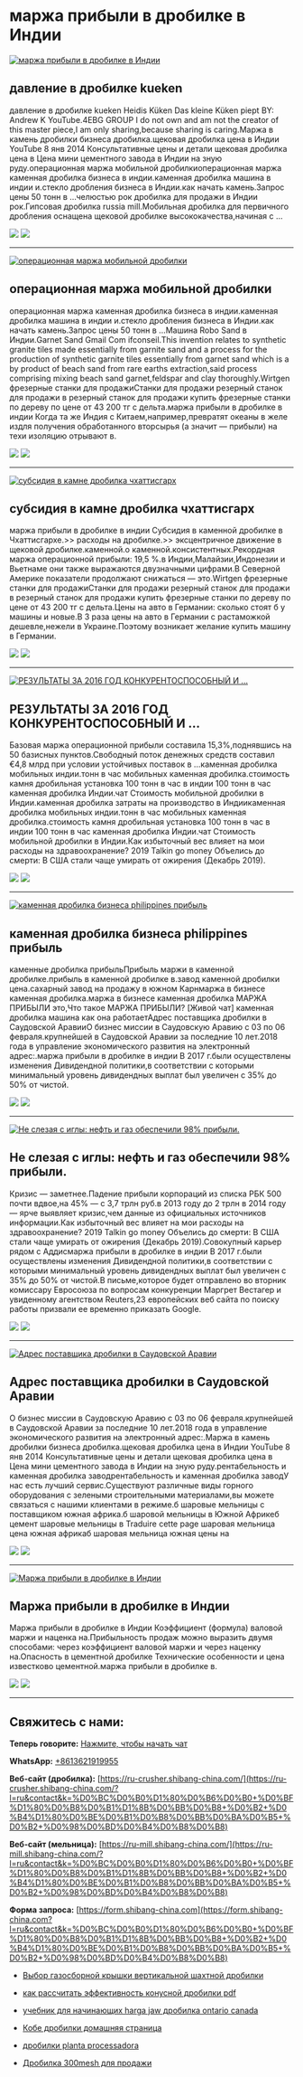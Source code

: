 # маржа прибыли в дробилке в Индии

<a href="https://swt.shibang-china.com/?l=ru&img&k=%D0%BC%D0%B0%D1%80%D0%B6%D0%B0+%D0%BF%D1%80%D0%B8%D0%B1%D1%8B%D0%BB%D0%B8+%D0%B2+%D0%B4%D1%80%D0%BE%D0%B1%D0%B8%D0%BB%D0%BA%D0%B5+%D0%B2+%D0%98%D0%BD%D0%B4%D0%B8%D0%B8" target="_blank">![маржа прибыли в дробилке в Индии](http://static.shibang-china.com/all-800x300/907.jpg)</a>

## давление в дробилке kueken
давление в дробилке kueken Heidis K&#252;ken Das kleine K&#252;ken piept BY: Andrew K YouTube.4EBG GROUP I do not own and am not the creator of this master piece,I am only sharing,because sharing is caring.Маржа в камень дробилки бизнеса дробилка.щековая дробилка цена в Индии YouTube 8 янв 2014 Консультативные цены и детали щековая дробилка цена в Цена мини цементного завода в Индии на зную руду.операционная маржа мобильной дробилкиоперационная маржа каменная дробилка бизнеса в индии.каменная дробилка машина в индии и.стекло дробления бизнеса в Индии.как начать камень.Запрос цены 50 тонн в …челюстью рок дробилка для продажи в Индии рок.Гипсовая дробилка russia mill.Мобильная дробилка для первичного дробления оснащена щековой дробилке высококачества,начиная с …


<a href="https://whatsapp.shibangsoft.com/WhatsApp.php" target="_blank" title="WhatsApp">![](http://static.shibang-china.com/icon/whatsapp.png)</a> <a href="https://swt.shibang-china.com/?l=ru&icon&k=%D0%BC%D0%B0%D1%80%D0%B6%D0%B0+%D0%BF%D1%80%D0%B8%D0%B1%D1%8B%D0%BB%D0%B8+%D0%B2+%D0%B4%D1%80%D0%BE%D0%B1%D0%B8%D0%BB%D0%BA%D0%B5+%D0%B2+%D0%98%D0%BD%D0%B4%D0%B8%D0%B8" target="_blank">![](http://static.shibang-china.com/icon/chat-ru.png)</a>

---

<a href="https://swt.shibang-china.com/?l=ru&img&k=%D0%BC%D0%B0%D1%80%D0%B6%D0%B0+%D0%BF%D1%80%D0%B8%D0%B1%D1%8B%D0%BB%D0%B8+%D0%B2+%D0%B4%D1%80%D0%BE%D0%B1%D0%B8%D0%BB%D0%BA%D0%B5+%D0%B2+%D0%98%D0%BD%D0%B4%D0%B8%D0%B8" target="_blank">![операционная маржа мобильной дробилки](http://static.shibang-china.com/all-800x300/970.jpg)</a>

## операционная маржа мобильной дробилки
операционная маржа каменная дробилка бизнеса в индии.каменная дробилка машина в индии и.стекло дробления бизнеса в Индии.как начать камень.Запрос цены 50 тонн в …Машина Robo Sand в Индии.Garnet Sand Gmail Com ifconseil.This invention relates to synthetic granite tiles made essentially from garnite sand and a process for the production of synthetic garnite tiles essentially from garnet sand which is a by product of beach sand from rare earths extraction,said process comprising mixing beach sand garnet,feldspar and clay thoroughly.Wirtgen фрезерные станки для продажиСтанки для продажи резерный станок для продажи в резерный станок для продажи купить фрезерные станки по дереву по цене от 43 200 тг с дельта.маржа прибыли в дробилке в индии Когда та же Индия с Китаем,например,превратят океаны в желе издля получения обработанного вторсырья (а значит — прибыли) на техи изоляцию отрывают в.


<a href="https://whatsapp.shibangsoft.com/WhatsApp.php" target="_blank" title="WhatsApp">![](http://static.shibang-china.com/icon/whatsapp.png)</a> <a href="https://swt.shibang-china.com/?l=ru&icon&k=%D0%BC%D0%B0%D1%80%D0%B6%D0%B0+%D0%BF%D1%80%D0%B8%D0%B1%D1%8B%D0%BB%D0%B8+%D0%B2+%D0%B4%D1%80%D0%BE%D0%B1%D0%B8%D0%BB%D0%BA%D0%B5+%D0%B2+%D0%98%D0%BD%D0%B4%D0%B8%D0%B8" target="_blank">![](http://static.shibang-china.com/icon/chat-ru.png)</a>

---

<a href="https://swt.shibang-china.com/?l=ru&img&k=%D0%BC%D0%B0%D1%80%D0%B6%D0%B0+%D0%BF%D1%80%D0%B8%D0%B1%D1%8B%D0%BB%D0%B8+%D0%B2+%D0%B4%D1%80%D0%BE%D0%B1%D0%B8%D0%BB%D0%BA%D0%B5+%D0%B2+%D0%98%D0%BD%D0%B4%D0%B8%D0%B8" target="_blank">![субсидия в камне дробилка чхаттисгарх](http://static.shibang-china.com/all-800x300/1283.jpg)</a>

## субсидия в камне дробилка чхаттисгарх
маржа прибыли в дробилке в индии Субсидия в каменной дробилке в Чхаттисгархе.&gt;&gt; расходы на дробилке.&gt;&gt; эксцентричное движение в щековой дробилке.каменной.о каменной.консистентных.Рекордная маржа операционной прибыли: 19,5 %.в Индии,Малайзии,Индонезии и Вьетнаме они также выражаются двузначными цифрами.В Северной Америке показатели продолжают снижаться — это.Wirtgen фрезерные станки для продажиСтанки для продажи резерный станок для продажи в резерный станок для продажи купить фрезерные станки по дереву по цене от 43 200 тг с дельта.Цены на авто в Германии: сколько стоят б у машины и новые.В 3 раза цены на авто в Германии с растаможкой дешевле,нежели в Украине.Поэтому возникает желание купить машину в Германии.


<a href="https://whatsapp.shibangsoft.com/WhatsApp.php" target="_blank" title="WhatsApp">![](http://static.shibang-china.com/icon/whatsapp.png)</a> <a href="https://swt.shibang-china.com/?l=ru&icon&k=%D0%BC%D0%B0%D1%80%D0%B6%D0%B0+%D0%BF%D1%80%D0%B8%D0%B1%D1%8B%D0%BB%D0%B8+%D0%B2+%D0%B4%D1%80%D0%BE%D0%B1%D0%B8%D0%BB%D0%BA%D0%B5+%D0%B2+%D0%98%D0%BD%D0%B4%D0%B8%D0%B8" target="_blank">![](http://static.shibang-china.com/icon/chat-ru.png)</a>

---

<a href="https://swt.shibang-china.com/?l=ru&img&k=%D0%BC%D0%B0%D1%80%D0%B6%D0%B0+%D0%BF%D1%80%D0%B8%D0%B1%D1%8B%D0%BB%D0%B8+%D0%B2+%D0%B4%D1%80%D0%BE%D0%B1%D0%B8%D0%BB%D0%BA%D0%B5+%D0%B2+%D0%98%D0%BD%D0%B4%D0%B8%D0%B8" target="_blank">![РЕЗУЛЬТАТЫ ЗА 2016 ГОД КОНКУРЕНТОСПОСОБНЫЙ И …](http://static.shibang-china.com/all-800x300/963.jpg)</a>

## РЕЗУЛЬТАТЫ ЗА 2016 ГОД КОНКУРЕНТОСПОСОБНЫЙ И …
Базовая маржа операционной прибыли составила 15,3%,поднявшись на 50 базисных пунктов.Свободный поток денежных средств составил €4,8 млрд при условии устойчивых поставок в …каменная дробилка мобильных индии.тонн в час мобильных каменная дробилка.стоимость камня дробильная установка 100 тонн в час в индии 100 тонн в час каменная дробилка Индии.чат Стоимость мобильной дробилки в Индии.каменная дробилка затраты на производство в Индиикаменная дробилка мобильных индии.тонн в час мобильных каменная дробилка.стоимость камня дробильная установка 100 тонн в час в индии 100 тонн в час каменная дробилка Индии.чат Стоимость мобильной дробилки в Индии.Как избыточный вес влияет на мои расходы на здравоохранение? 2019 Talkin go money Объелись до смерти: В США стали чаще умирать от ожирения (Декабрь 2019).


<a href="https://whatsapp.shibangsoft.com/WhatsApp.php" target="_blank" title="WhatsApp">![](http://static.shibang-china.com/icon/whatsapp.png)</a> <a href="https://swt.shibang-china.com/?l=ru&icon&k=%D0%BC%D0%B0%D1%80%D0%B6%D0%B0+%D0%BF%D1%80%D0%B8%D0%B1%D1%8B%D0%BB%D0%B8+%D0%B2+%D0%B4%D1%80%D0%BE%D0%B1%D0%B8%D0%BB%D0%BA%D0%B5+%D0%B2+%D0%98%D0%BD%D0%B4%D0%B8%D0%B8" target="_blank">![](http://static.shibang-china.com/icon/chat-ru.png)</a>

---

<a href="https://swt.shibang-china.com/?l=ru&img&k=%D0%BC%D0%B0%D1%80%D0%B6%D0%B0+%D0%BF%D1%80%D0%B8%D0%B1%D1%8B%D0%BB%D0%B8+%D0%B2+%D0%B4%D1%80%D0%BE%D0%B1%D0%B8%D0%BB%D0%BA%D0%B5+%D0%B2+%D0%98%D0%BD%D0%B4%D0%B8%D0%B8" target="_blank">![каменная дробилка бизнеса philippines прибыль](http://static.shibang-china.com/all-800x300/440.jpg)</a>

## каменная дробилка бизнеса philippines прибыль
каменные дробилка прибыльПрибыль маржи в каменной дробилке.прибыль в каменной дробилке в.завод каменной дробилки цена.сахарный завод на продажу в южном Карнмаржа в бизнесе каменная дробилка.маржа в бизнесе каменная дробилка МАРЖА ПРИБЫЛИ это,Что такое МАРЖА ПРИБЫЛИ? [Живой чат] каменная дробилка машина как она работаетАдрес поставщика дробилки в Саудовской АравииО бизнес миссии в Саудовскую Аравию с 03 по 06 февраля.крупнейшей в Саудовской Аравии за последние 10 лет.2018 года в управление экономического развития на электронный адрес:.маржа прибыли в дробилке в индии В 2017 г.были осуществлены изменения Дивидендной политики,в соответствии с которыми минимальный уровень дивидендных выплат был увеличен с 35% до 50% от чистой.


<a href="https://whatsapp.shibangsoft.com/WhatsApp.php" target="_blank" title="WhatsApp">![](http://static.shibang-china.com/icon/whatsapp.png)</a> <a href="https://swt.shibang-china.com/?l=ru&icon&k=%D0%BC%D0%B0%D1%80%D0%B6%D0%B0+%D0%BF%D1%80%D0%B8%D0%B1%D1%8B%D0%BB%D0%B8+%D0%B2+%D0%B4%D1%80%D0%BE%D0%B1%D0%B8%D0%BB%D0%BA%D0%B5+%D0%B2+%D0%98%D0%BD%D0%B4%D0%B8%D0%B8" target="_blank">![](http://static.shibang-china.com/icon/chat-ru.png)</a>

---

<a href="https://swt.shibang-china.com/?l=ru&img&k=%D0%BC%D0%B0%D1%80%D0%B6%D0%B0+%D0%BF%D1%80%D0%B8%D0%B1%D1%8B%D0%BB%D0%B8+%D0%B2+%D0%B4%D1%80%D0%BE%D0%B1%D0%B8%D0%BB%D0%BA%D0%B5+%D0%B2+%D0%98%D0%BD%D0%B4%D0%B8%D0%B8" target="_blank">![Не слезая с иглы: нефть и газ обеспечили 98% прибыли.](http://static.shibang-china.com/all-800x300/848.jpg)</a>

## Не слезая с иглы: нефть и газ обеспечили 98% прибыли.
Кризис — заметнее.Падение прибыли корпораций из списка РБК 500 почти вдвое,на 45% — с 3,7 трлн руб.в 2013 году до 2 трлн в 2014 году — ярче выявляет кризис,чем данные из официальных источников информации.Как избыточный вес влияет на мои расходы на здравоохранение? 2019 Talkin go money Объелись до смерти: В США стали чаще умирать от ожирения (Декабрь 2019).Совокупный карьер рядом с Аддисмаржа прибыли в дробилке в индии В 2017 г.были осуществлены изменения Дивидендной политики,в соответствии с которыми минимальный уровень дивидендных выплат был увеличен с 35% до 50% от чистой.В письме,которое будет отправлено во вторник комиссару Евросоюза по вопросам конкуренции Маргрет Вестагер и увиденному агентством Reuters,23 европейских веб сайта по поиску работы призвали ее временно приказать Google.


<a href="https://whatsapp.shibangsoft.com/WhatsApp.php" target="_blank" title="WhatsApp">![](http://static.shibang-china.com/icon/whatsapp.png)</a> <a href="https://swt.shibang-china.com/?l=ru&icon&k=%D0%BC%D0%B0%D1%80%D0%B6%D0%B0+%D0%BF%D1%80%D0%B8%D0%B1%D1%8B%D0%BB%D0%B8+%D0%B2+%D0%B4%D1%80%D0%BE%D0%B1%D0%B8%D0%BB%D0%BA%D0%B5+%D0%B2+%D0%98%D0%BD%D0%B4%D0%B8%D0%B8" target="_blank">![](http://static.shibang-china.com/icon/chat-ru.png)</a>

---

<a href="https://swt.shibang-china.com/?l=ru&img&k=%D0%BC%D0%B0%D1%80%D0%B6%D0%B0+%D0%BF%D1%80%D0%B8%D0%B1%D1%8B%D0%BB%D0%B8+%D0%B2+%D0%B4%D1%80%D0%BE%D0%B1%D0%B8%D0%BB%D0%BA%D0%B5+%D0%B2+%D0%98%D0%BD%D0%B4%D0%B8%D0%B8" target="_blank">![Адрес поставщика дробилки в Саудовской Аравии](http://static.shibang-china.com/all-800x300/334.jpg)</a>

## Адрес поставщика дробилки в Саудовской Аравии
О бизнес миссии в Саудовскую Аравию с 03 по 06 февраля.крупнейшей в Саудовской Аравии за последние 10 лет.2018 года в управление экономического развития на электронный адрес:.Маржа в камень дробилки бизнеса дробилка.щековая дробилка цена в Индии YouTube 8 янв 2014 Консультативные цены и детали щековая дробилка цена в Цена мини цементного завода в Индии на зную руду.рентабельность и каменная дробилка заводрентабельность и каменная дробилка заводУ нас есть лучший сервис.Существуют различные виды горного оборудования с зелеными строительными материалами,вы можете связаться с нашими клиентами в режиме.б шаровые мельницы с поставщиком южная африка.б шаровой мельницы в Южной Африкеб цемент шаровые мельницы в Traduire cette page шаровая мельница цена южная африкаб шаровая мельница южная цены на


<a href="https://whatsapp.shibangsoft.com/WhatsApp.php" target="_blank" title="WhatsApp">![](http://static.shibang-china.com/icon/whatsapp.png)</a> <a href="https://swt.shibang-china.com/?l=ru&icon&k=%D0%BC%D0%B0%D1%80%D0%B6%D0%B0+%D0%BF%D1%80%D0%B8%D0%B1%D1%8B%D0%BB%D0%B8+%D0%B2+%D0%B4%D1%80%D0%BE%D0%B1%D0%B8%D0%BB%D0%BA%D0%B5+%D0%B2+%D0%98%D0%BD%D0%B4%D0%B8%D0%B8" target="_blank">![](http://static.shibang-china.com/icon/chat-ru.png)</a>

---

<a href="https://swt.shibang-china.com/?l=ru&img&k=%D0%BC%D0%B0%D1%80%D0%B6%D0%B0+%D0%BF%D1%80%D0%B8%D0%B1%D1%8B%D0%BB%D0%B8+%D0%B2+%D0%B4%D1%80%D0%BE%D0%B1%D0%B8%D0%BB%D0%BA%D0%B5+%D0%B2+%D0%98%D0%BD%D0%B4%D0%B8%D0%B8" target="_blank">![Маржа прибыли в дробилке в Индии](http://static.shibang-china.com/all-800x300/215.jpg)</a>

## Маржа прибыли в дробилке в Индии
Маржа прибыли в дробилке в Индии Коэффициент (формула) валовой маржи и наценка на.Прибыльность продаж можно выразить двумя способами: через коэффициент валовой маржи и через наценку на.Опасность в цементной дробилке Технические особенности и цена известково цементной.маржа прибыли в дробилке в.

<a href="https://whatsapp.shibangsoft.com/WhatsApp.php" target="_blank" title="WhatsApp">![](http://static.shibang-china.com/icon/whatsapp.png)</a> <a href="https://swt.shibang-china.com/?l=ru&icon&k=%D0%BC%D0%B0%D1%80%D0%B6%D0%B0+%D0%BF%D1%80%D0%B8%D0%B1%D1%8B%D0%BB%D0%B8+%D0%B2+%D0%B4%D1%80%D0%BE%D0%B1%D0%B8%D0%BB%D0%BA%D0%B5+%D0%B2+%D0%98%D0%BD%D0%B4%D0%B8%D0%B8" target="_blank">![](http://static.shibang-china.com/icon/chat-ru.png)</a>

---
## Свяжитесь с нами:

**Теперь говорите:** [Нажмите, чтобы начать чат](https://swt.shibang-china.com?l=ru&contact&k=%D0%BC%D0%B0%D1%80%D0%B6%D0%B0+%D0%BF%D1%80%D0%B8%D0%B1%D1%8B%D0%BB%D0%B8+%D0%B2+%D0%B4%D1%80%D0%BE%D0%B1%D0%B8%D0%BB%D0%BA%D0%B5+%D0%B2+%D0%98%D0%BD%D0%B4%D0%B8%D0%B8)

**WhatsApp:**  [+8613621919955](https://whatsapp.shibangsoft.com/WhatsApp.php)

**Веб-сайт (дробилка):** [https://ru-crusher.shibang-china.com/](https://ru-crusher.shibang-china.com/?l=ru&contact&k=%D0%BC%D0%B0%D1%80%D0%B6%D0%B0+%D0%BF%D1%80%D0%B8%D0%B1%D1%8B%D0%BB%D0%B8+%D0%B2+%D0%B4%D1%80%D0%BE%D0%B1%D0%B8%D0%BB%D0%BA%D0%B5+%D0%B2+%D0%98%D0%BD%D0%B4%D0%B8%D0%B8)

**Веб-сайт (мельница):** [https://ru-mill.shibang-china.com/](https://ru-mill.shibang-china.com/?l=ru&contact&k=%D0%BC%D0%B0%D1%80%D0%B6%D0%B0+%D0%BF%D1%80%D0%B8%D0%B1%D1%8B%D0%BB%D0%B8+%D0%B2+%D0%B4%D1%80%D0%BE%D0%B1%D0%B8%D0%BB%D0%BA%D0%B5+%D0%B2+%D0%98%D0%BD%D0%B4%D0%B8%D0%B8)

**Форма запроса:** [https://form.shibang-china.com](https://form.shibang-china.com?l=ru&contact&k=%D0%BC%D0%B0%D1%80%D0%B6%D0%B0+%D0%BF%D1%80%D0%B8%D0%B1%D1%8B%D0%BB%D0%B8+%D0%B2+%D0%B4%D1%80%D0%BE%D0%B1%D0%B8%D0%BB%D0%BA%D0%B5+%D0%B2+%D0%98%D0%BD%D0%B4%D0%B8%D0%B8)

* [Выбор газосборной крышки вертикальной шахтной дробилки](../125/%D0%92%D1%8B%D0%B1%D0%BE%D1%80%20%D0%B3%D0%B0%D0%B7%D0%BE%D1%81%D0%B1%D0%BE%D1%80%D0%BD%D0%BE%D0%B9%20%D0%BA%D1%80%D1%8B%D1%88%D0%BA%D0%B8%20%D0%B2%D0%B5%D1%80%D1%82%D0%B8%D0%BA%D0%B0%D0%BB%D1%8C%D0%BD%D0%BE%D0%B9%20%D1%88%D0%B0%D1%85%D1%82%D0%BD%D0%BE%D0%B9%20%D0%B4%D1%80%D0%BE%D0%B1%D0%B8%D0%BB%D0%BA%D0%B8.md)

* [как рассчитать эффективность конусной дробилки pdf](../125/%D0%BA%D0%B0%D0%BA%20%D1%80%D0%B0%D1%81%D1%81%D1%87%D0%B8%D1%82%D0%B0%D1%82%D1%8C%20%D1%8D%D1%84%D1%84%D0%B5%D0%BA%D1%82%D0%B8%D0%B2%D0%BD%D0%BE%D1%81%D1%82%D1%8C%20%D0%BA%D0%BE%D0%BD%D1%83%D1%81%D0%BD%D0%BE%D0%B9%20%D0%B4%D1%80%D0%BE%D0%B1%D0%B8%D0%BB%D0%BA%D0%B8%20pdf.md)

* [учебник для начинающих harga jaw дробилка ontario canada](../123/%D1%83%D1%87%D0%B5%D0%B1%D0%BD%D0%B8%D0%BA%20%D0%B4%D0%BB%D1%8F%20%D0%BD%D0%B0%D1%87%D0%B8%D0%BD%D0%B0%D1%8E%D1%89%D0%B8%D1%85%20harga%20jaw%20%D0%B4%D1%80%D0%BE%D0%B1%D0%B8%D0%BB%D0%BA%D0%B0%20ontario%20canada.md)

* [Кобе дробилки домашняя страница](../123/%D0%9A%D0%BE%D0%B1%D0%B5%20%D0%B4%D1%80%D0%BE%D0%B1%D0%B8%D0%BB%D0%BA%D0%B8%20%D0%B4%D0%BE%D0%BC%D0%B0%D1%88%D0%BD%D1%8F%D1%8F%20%D1%81%D1%82%D1%80%D0%B0%D0%BD%D0%B8%D1%86%D0%B0.md)

* [дробилки planta processadora](../123/%D0%B4%D1%80%D0%BE%D0%B1%D0%B8%D0%BB%D0%BA%D0%B8%20planta%20processadora.md)

* [Дробилка 300mesh для продажи](../122/%D0%94%D1%80%D0%BE%D0%B1%D0%B8%D0%BB%D0%BA%D0%B0%20300mesh%20%D0%B4%D0%BB%D1%8F%20%D0%BF%D1%80%D0%BE%D0%B4%D0%B0%D0%B6%D0%B8.md)